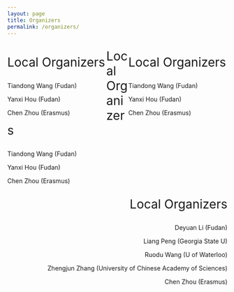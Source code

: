 ```yaml
---
layout: page
title: Organizers
permalink: /organizers/
---
```

 
<html> 
<head> 
<meta http-equiv="Content-Type" content="text/html; charset=utf-8" /> 
<title>两个DIV并排</title> 
<style> 
.div-c{ float:left;width:45%;} 
.div-d{ float:right;width:45%;} 
</style> 
</head> 
<body> 
<div class="div-c">
<p style="font-size:28px;">Local Organizers</p>
<p>Tiandong Wang (Fudan)</p>
<p>Yanxi Hou (Fudan)</p>
<p>Chen Zhou (Erasmus)</p>
</div> 
<div class="div-d">
<p style="font-size:28px;">Local Organizers</p>
<p>Tiandong Wang (Fudan)</p>
<p>Yanxi Hou (Fudan)</p>
<p>Chen Zhou (Erasmus)</p>
</div> 
</body> 
</html> 


<div align="left">
<p style="font-size:28px;">Local Organizers</p>
<p>Tiandong Wang (Fudan)</p>
<p>Yanxi Hou (Fudan)</p>
<p>Chen Zhou (Erasmus)</p>
</div>
<div align="right">
<div class="txt-left">
<p style="font-size:28px;">Local Organizers</p>
<p>Deyuan Li (Fudan)</p>
<p>Liang Peng (Georgia State U)</p>
<p>Ruodu Wang (U of Waterloo)</p>
<p>Zhengjun Zhang (University of Chinese Academy of Sciences)</p>
<p>Chen Zhou (Erasmus)</p>
</div>
</div>
